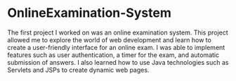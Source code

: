# OnlineExamination-System
The first project I worked on was an online examination system.
This project allowed me to explore the world of web development and learn how to create a user-friendly interface for an online exam.
I was able to implement features such as user authentication, 
a timer for the exam, 
and automatic submission of answers.
I also learned how to use Java technologies such as Servlets and JSPs to create dynamic web pages.
